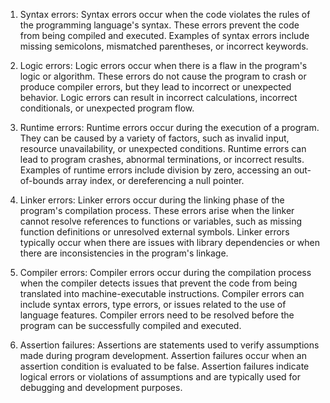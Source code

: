 1. Syntax errors:
  Syntax errors occur when the code violates the rules of the programming language's syntax. These errors prevent the code from being compiled and executed. Examples of syntax errors include missing semicolons, mismatched parentheses, or incorrect keywords.

2. Logic errors:
  Logic errors occur when there is a flaw in the program's logic or algorithm. These errors do not cause the program to crash or produce compiler errors, but they lead to incorrect or unexpected behavior. Logic errors can result in incorrect calculations, incorrect conditionals, or unexpected program flow.

3. Runtime errors:
  Runtime errors occur during the execution of a program. They can be caused by a variety of factors, such as invalid input, resource unavailability, or unexpected conditions. Runtime errors can lead to program crashes, abnormal terminations, or incorrect results. Examples of runtime errors include division by zero, accessing an out-of-bounds array index, or dereferencing a null pointer.

4. Linker errors:
  Linker errors occur during the linking phase of the program's compilation process. These errors arise when the linker cannot resolve references to functions or variables, such as missing function definitions or unresolved external symbols. Linker errors typically occur when there are issues with library dependencies or when there are inconsistencies in the program's linkage.

5. Compiler errors:
  Compiler errors occur during the compilation process when the compiler detects issues that prevent the code from being translated into machine-executable instructions. Compiler errors can include syntax errors, type errors, or issues related to the use of language features. Compiler errors need to be resolved before the program can be successfully compiled and executed.

6. Assertion failures:
  Assertions are statements used to verify assumptions made during program development. Assertion failures occur when an assertion condition is evaluated to be false. Assertion failures indicate logical errors or violations of assumptions and are typically used for debugging and development purposes.
